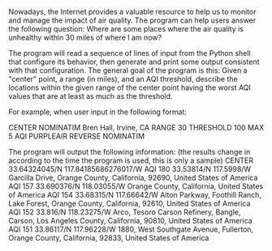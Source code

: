 Nowadays, the Internet provides a valuable resource to help us to monitor and manage the impact of air quality. The program can help users answer the following question: 
Where are some places where the air quality is unhealthy within 30 miles of where I am now?

The program will read a sequence of lines of input from the Python shell that configure its behavior, then generate and print some output consistent with that configuration. 
The general goal of the program is this: Given a "center" point, a range (in miles), and an AQI threshold, describe the locations within the given range of the center point 
having the  worst AQI values that are at least as much as the threshold. 

For example, when user input in the following format:

CENTER NOMINATIM Bren Hall, Irvine, CA
RANGE 30
THRESHOLD 100
MAX 5
AQI PURPLEAIR
REVERSE NOMINATIM

The program will output the following information: (the results change in according to the time the program is used, this is only a sample)
CENTER 33.64324045/N 117.84185686276017/W
AQI 180
33.53814/N 117.5998/W
Garcilla Drive, Orange County, California, 92690, United States of America
AQI 157
33.690376/N 118.03055/W
Orange County, California, United States of America
AQI 154
33.68315/N 117.66642/W
Alton Parkway, Foothill Ranch, Lake Forest, Orange County, California, 92610, United States of America
AQI 152
33.816/N 118.23275/W
Arco, Tesoro Carson Refinery, Bangle, Carson, Los Angeles County, California, 90810, United States of America
AQI 151
33.86117/N 117.96228/W
1880, West Southgate Avenue, Fullerton, Orange County, California, 92833, United States of America




